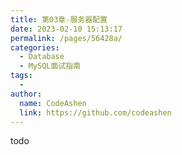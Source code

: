 ```yaml
---
title: 第03章-服务器配置
date: 2023-02-10 15:13:17
permalink: /pages/56428a/
categories:
  - Database
  - MySQL面试指南
tags:
  - 
author: 
  name: CodeAshen
  link: https://github.com/codeashen
---
```

todo